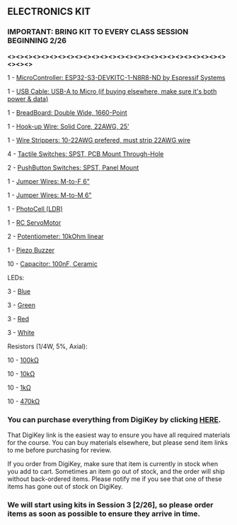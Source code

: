 ## **ELECTRONICS KIT**  


### **IMPORTANT: BRING KIT TO EVERY CLASS SESSION BEGINNING 2/26**

**<><><><><><><><><><><><><><><><><><><><><><><><><><><><><>**

1 - [MicroController: ESP32-S3-DEVKITC-1-N8R8-ND by Espressif Systems](https://www.digikey.com/en/products/detail/espressif-systems/ESP32-S3-DEVKITC-1-N8R8/15295894)

1 - [USB Cable: USB-A to Micro (if buying elsewhere, make sure it's both power & data)](https://www.digikey.com/en/products/detail/stewart-connector/SC-2AMK003F/8544577)

1 - [BreadBoard: Double Wide, 1660-Point](https://www.digikey.com/en/products/detail/busboard-prototype-systems/BB1660/19200358)

1 - [Hook-up Wire: Solid Core, 22AWG, 25'](https://www.digikey.com/en/products/detail/sparkfun-electronics/PRT-08026/6833924)

1 - [Wire Strippers: 10-22AWG prefered, must strip 22AWG wire](https://www.digikey.com/en/products/detail/jonard-tools/JIC-1022/1218354)

4 - [Tactile Switches: SPST, PCB Mount Through-Hole](https://www.digikey.com/en/products/detail/same-sky-formerly-cui-devices/TS02-66-70-BK-160-LCR-D/15634243)

2 - [PushButton Switches: SPST, Panel Mount](https://www.digikey.com/en/products/detail/adam-tech/SW-PB1-1DZ-A-P1-A/15284415)

1 - [Jumper Wires: M-to-F 6"](https://www.digikey.com/en/products/detail/adafruit-industries-llc/1954/6827087)

1 - [Jumper Wires: M-to-M 6"](https://www.digikey.com/en/products/detail/adafruit-industries-llc/1957/6827090)

1 - [PhotoCell (LDR)](https://www.digikey.com/en/products/detail/adafruit-industries-llc/161/7244927)

1 - [RC ServoMotor](https://www.digikey.com/en/products/detail/dfrobot/SER0006/7597224)

2 - [Potentiometer: 10kOhm linear](https://www.digikey.com/en/products/detail/bourns-inc/PDB181-K420K-103B/2564744)

1 - [Piezo Buzzer](https://www.digikey.com/en/products/detail/pui-audio-inc/AT-1224-TWT-5V-2-R/5011404)

10 - [Capacitor: 100nF, Ceramic](https://www.digikey.com/en/products/detail/tdk-corporation/FG18X7R1H104KNT06/5802879)

LEDs:

3 - [Blue](https://www.digikey.com/en/products/detail/cree-led/C503B-BAN-CZ0A0452/2341534)

3 - [Green](https://www.digikey.com/en/products/detail/cree-led/C503B-GCS-CY0C0791/1922941)

3 - [Red](https://www.digikey.com/en/products/detail/cree-led/C503B-RCN-CW0Z0AA1/1922930)

3 - [White](https://www.digikey.com/en/products/detail/cree-led/C512A-WNN-CZ0B0151/2809629)

Resistors (1/4W, 5%, Axial):

10 - [100kΩ](https://www.digikey.com/en/products/detail/yageo/CFR-25JR-52-100K/12022)

10 - [10kΩ](https://www.digikey.com/en/products/detail/yageo/CFR-25JB-52-10K/338)

10 - [1kΩ](https://www.digikey.com/en/products/detail/yageo/CFR-25JB-52-1K/96)

10 - [470kΩ](https://www.digikey.com/en/products/detail/yageo/CFR-25JT-52-470R/9098627)

 
### **You can purchase everything from DigiKey by clicking [HERE](https://www.digikey.com/short/1mw4z777).**

That DigiKey link is the easiest way to ensure you have all required materials for the course. You can buy materials elsewhere, but please send item links to me before purchasing for review. 

If you order from DigiKey, make sure that item is currently in stock when you add to cart. Sometimes an item go out of stock, and the order will ship without back-ordered items. Please notify me if you see that one of these items has gone out of stock on DigiKey.

### We will start using kits in **Session 3 [2/26]**, so please order items as soon as possible to ensure they arrive in time.

